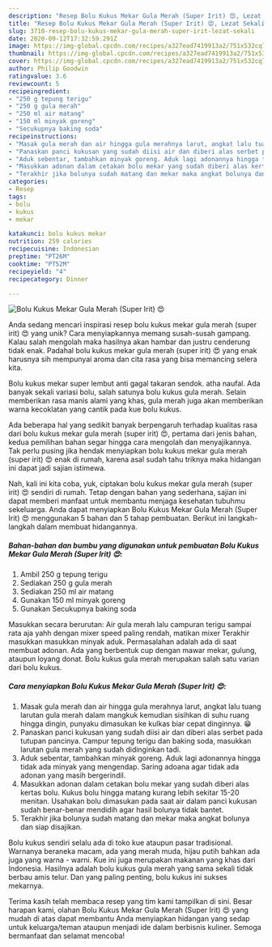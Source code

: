 ```yaml
---
description: "Resep Bolu Kukus Mekar Gula Merah (Super Irit) 😍, Lezat Sekali"
title: "Resep Bolu Kukus Mekar Gula Merah (Super Irit) 😍, Lezat Sekali"
slug: 3710-resep-bolu-kukus-mekar-gula-merah-super-irit-lezat-sekali
date: 2020-09-12T17:32:59.291Z
image: https://img-global.cpcdn.com/recipes/a327ead7419913a2/751x532cq70/bolu-kukus-mekar-gula-merah-super-irit-😍-foto-resep-utama.jpg
thumbnail: https://img-global.cpcdn.com/recipes/a327ead7419913a2/751x532cq70/bolu-kukus-mekar-gula-merah-super-irit-😍-foto-resep-utama.jpg
cover: https://img-global.cpcdn.com/recipes/a327ead7419913a2/751x532cq70/bolu-kukus-mekar-gula-merah-super-irit-😍-foto-resep-utama.jpg
author: Philip Goodwin
ratingvalue: 3.6
reviewcount: 5
recipeingredient:
- "250 g tepung terigu"
- "250 g gula merah"
- "250 ml air matang"
- "150 ml minyak goreng"
- "Secukupnya baking soda"
recipeinstructions:
- "Masak gula merah dan air hingga gula merahnya larut, angkat lalu tuang larutan gula merah dalam mangkuk kemudian sisihkan di suhu ruang hingga dingin, punyaku dimasukan ke kulkas biar cepat dinginnya. 😁"
- "Panaskan panci kukusan yang sudah diisi air dan diberi alas serbet pada tutupan pancinya. Campur tepung terigu dan baking soda, masukkan larutan gula merah yang sudah didinginkan tadi."
- "Aduk sebentar, tambahkan minyak goreng. Aduk lagi adonannya hingga tidak ada minyak yang mengendap. Saring adoana agar tidak ada adonan yang masih bergerindil."
- "Masukkan adonan dalam cetakan bolu mekar yang sudah diberi alas kertas bolu. Kukus bolu hingga matang kurang lebih sekitar 15-20 menitan. Usahakan bolu dimasukan pada saat air dalam panci kukusan sudah benar-benar mendidih agar hasil bolunya tidak bantet."
- "Terakhir jika bolunya sudah matang dan mekar maka angkat bolunya dan siap disajikan."
categories:
- Resep
tags:
- bolu
- kukus
- mekar

katakunci: bolu kukus mekar 
nutrition: 259 calories
recipecuisine: Indonesian
preptime: "PT26M"
cooktime: "PT52M"
recipeyield: "4"
recipecategory: Dinner

---
```



![Bolu Kukus Mekar Gula Merah (Super Irit) 😍](https://img-global.cpcdn.com/recipes/a327ead7419913a2/751x532cq70/bolu-kukus-mekar-gula-merah-super-irit-😍-foto-resep-utama.jpg)

Anda sedang mencari inspirasi resep bolu kukus mekar gula merah (super irit) 😍 yang unik? Cara menyiapkannya memang susah-susah gampang. Kalau salah mengolah maka hasilnya akan hambar dan justru cenderung tidak enak. Padahal bolu kukus mekar gula merah (super irit) 😍 yang enak harusnya sih mempunyai aroma dan cita rasa yang bisa memancing selera kita.

Bolu kukus mekar super lembut anti gagal takaran sendok. atha naufal. Ada banyak sekali variasi bolu, salah satunya bolu kukus gula merah. Selain memberikan rasa manis alami yang khas, gula merah juga akan memberikan warna kecoklatan yang cantik pada kue bolu kukus.

Ada beberapa hal yang sedikit banyak berpengaruh terhadap kualitas rasa dari bolu kukus mekar gula merah (super irit) 😍, pertama dari jenis bahan, kedua pemilihan bahan segar hingga cara mengolah dan menyajikannya. Tak perlu pusing jika hendak menyiapkan bolu kukus mekar gula merah (super irit) 😍 enak di rumah, karena asal sudah tahu triknya maka hidangan ini dapat jadi sajian istimewa.


Nah, kali ini kita coba, yuk, ciptakan bolu kukus mekar gula merah (super irit) 😍 sendiri di rumah. Tetap dengan bahan yang sederhana, sajian ini dapat memberi manfaat untuk membantu menjaga kesehatan tubuhmu sekeluarga. Anda dapat menyiapkan Bolu Kukus Mekar Gula Merah (Super Irit) 😍 menggunakan 5 bahan dan 5 tahap pembuatan. Berikut ini langkah-langkah dalam membuat hidangannya.

<!--inarticleads1-->

##### Bahan-bahan dan bumbu yang digunakan untuk pembuatan Bolu Kukus Mekar Gula Merah (Super Irit) 😍:

1. Ambil 250 g tepung terigu
1. Sediakan 250 g gula merah
1. Sediakan 250 ml air matang
1. Gunakan 150 ml minyak goreng
1. Gunakan Secukupnya baking soda


Masukkan secara berurutan: Air gula merah lalu campuran terigu sampai rata aja yahh dengan mixer speed paling rendah, matikan mixer Terakhir masukkan masukkan minyak aduk. Permasalahan adalah ada di saat membuat adonan. Ada yang berbentuk cup dengan mawar mekar, gulung, ataupun loyang donat. Bolu kukus gula merah merupakan salah satu varian dari bolu kukus. 

<!--inarticleads2-->

##### Cara menyiapkan Bolu Kukus Mekar Gula Merah (Super Irit) 😍:

1. Masak gula merah dan air hingga gula merahnya larut, angkat lalu tuang larutan gula merah dalam mangkuk kemudian sisihkan di suhu ruang hingga dingin, punyaku dimasukan ke kulkas biar cepat dinginnya. 😁
1. Panaskan panci kukusan yang sudah diisi air dan diberi alas serbet pada tutupan pancinya. Campur tepung terigu dan baking soda, masukkan larutan gula merah yang sudah didinginkan tadi.
1. Aduk sebentar, tambahkan minyak goreng. Aduk lagi adonannya hingga tidak ada minyak yang mengendap. Saring adoana agar tidak ada adonan yang masih bergerindil.
1. Masukkan adonan dalam cetakan bolu mekar yang sudah diberi alas kertas bolu. Kukus bolu hingga matang kurang lebih sekitar 15-20 menitan. Usahakan bolu dimasukan pada saat air dalam panci kukusan sudah benar-benar mendidih agar hasil bolunya tidak bantet.
1. Terakhir jika bolunya sudah matang dan mekar maka angkat bolunya dan siap disajikan.


Bolu kukus sendiri selalu ada di toko kue ataupun pasar tradisional. Warnanya beraneka macam, ada yang merah muda, hijau putih bahkan ada juga yang warna - warni. Kue ini juga merupakan makanan yang khas dari Indonesia. Hasilnya adalah bolu kukus gula merah yang sama sekali tidak berbau amis telur. Dan yang paling penting, bolu kukus ini sukses mekarnya. 

Terima kasih telah membaca resep yang tim kami tampilkan di sini. Besar harapan kami, olahan Bolu Kukus Mekar Gula Merah (Super Irit) 😍 yang mudah di atas dapat membantu Anda menyiapkan hidangan yang sedap untuk keluarga/teman ataupun menjadi ide dalam berbisnis kuliner. Semoga bermanfaat dan selamat mencoba!
